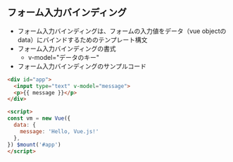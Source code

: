 ## フォーム入力バインディング
- フォーム入力バインディングは、フォームの入力値をデータ（vue objectのdata）にバインドするためのテンプレート構文
- フォーム入力バインディングの書式
    - v-model="データのキー"
- フォーム入力バインディングのサンプルコード
```html
<div id="app">
  <input type="text" v-model="message">
  <p>{{ message }}</p>
</div>

<script>
const vm = new Vue({
  data: {
    message: 'Hello, Vue.js!'
  },
}) $mount('#app')
</script>
```
